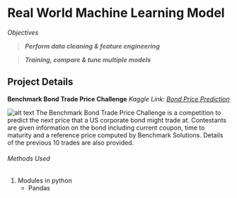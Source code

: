 # Real World Machine Learning Model
*Objectives*

>**_Perform data cleaning & feature engineering_**

>**_Training, compare & tune multiple models_**

## Project Details 
**Benchmark Bond Trade Price Challenge**
_Kaggle Link: [Bond Price Prediction](https://www.kaggle.com/c/benchmark-bond-trade-price-challenge)_

![alt text](https://img.etimg.com/thumb/msid-69920676,width-1070,height-580,imgsize-133370,overlay-etmarkets/photo.jpg )
The Benchmark Bond Trade Price Challenge is a competition to predict the next price that a US corporate bond might trade at. Contestants are given information on the bond including current coupon, time to maturity and a reference price computed by Benchmark Solutions.  Details of the previous 10 trades are also provided.  

###### Methods Used
1. Modules in python
   - Pandas
